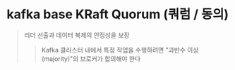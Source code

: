 # kafka base KRaft Quorum (쿼럼 / 동의)

> 리더 선출과 데이터 복제의 안정성을 보장
>
> > Kafka 클러스터 내에서 특정 작업을 수행하려면 "과반수 이상(majority)"의 브로커가 합의해야 한다
